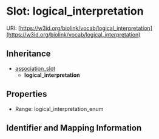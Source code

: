 # Slot: logical_interpretation

URI: [https://w3id.org/biolink/vocab/logical_interpretation](https://w3id.org/biolink/vocab/logical_interpretation)




## Inheritance

* [association_slot](association_slot.md)
    * **logical_interpretation**



## Properties

 * Range: logical_interpretation_enum



## Identifier and Mapping Information






